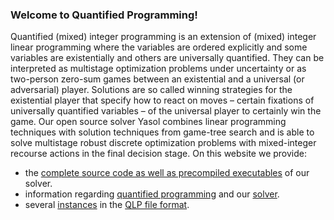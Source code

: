 <!-- #Home -->

<!-- ![HomePic](images/HomePic.png) -->

### Welcome to Quantified Programming!

Quantified (mixed) integer programming is an extension of (mixed) integer linear programming where the variables are ordered explicitly and some variables are existentially and others are universally quantified. They can be interpreted as multistage optimization problems under uncertainty or as two-person zero-sum games between an existential and a universal (or adversarial) player. Solutions are so called winning strategies for the existential player that specify how to react on moves – certain fixations of universally quantified variables – of the universal player to certainly win the game. Our open source solver Yasol combines linear programming techniques with solution techniques from game-tree search and is able to solve multistage robust discrete optimization problems with mixed-integer recourse actions in the final decision stage. On this website we provide:

 * the [complete source code as well as precompiled executables](Download.md) of our solver. 
 * information regarding [quantified programming](QMips.md) and our [solver](About_Yasol.md).
 * several [instances](Instances.md) in the [QLP file format](About_Yasol.md#the-qlp-file-format).
